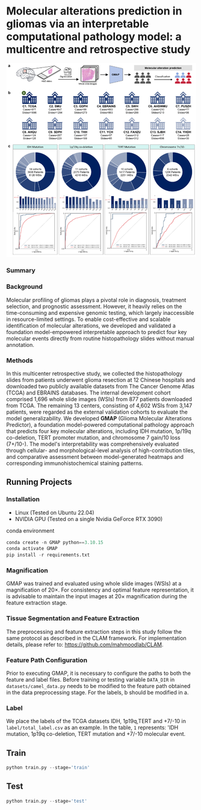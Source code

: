 # Molecular alterations prediction in gliomas via an interpretable computational pathology model: a multicentre and retrospective study
![Pipline](figure/figure.png)

### Summary
### Background 
Molecular profiling of gliomas plays a pivotal role in diagnosis, treatment selection, and prognostic assessment. However, it heavily relies on the time-consuming and expensive genomic testing, which largely inaccessible in resource-limited settings. To enable cost-effective and scalable identification of molecular alterations, we developed and validated a foundation model-empowered interpretable approach to predict four key molecular events directly from routine histopathology slides without manual annotation.

### Methods 
In this multicenter retrospective study, we collected the histopathology slides from patients underwent glioma resection at 12 Chinese hospitals and downloaded two publicly available datasets from The Cancer Genome Atlas (TCGA) and EBRAINS databases. The internal development cohort comprised 1,696 whole slide images (WSIs) from 877 patients downloaded from TCGA. The remaining 13 centers, consisting of 4,602 WSIs from 3,147 patients, were regarded as the external validation cohorts to evaluate the model generalizability. We developed **GMAP** (Glioma Molecular Alterations Predictor), a foundation model-powered computational pathology approach that predicts four key molecular alterations, including IDH mutation, 1p/19q co-deletion, TERT promoter mutation, and chromosome 7 gain/10 loss (7+/10-). The model's interpretability was comprehensively evaluated through cellular- and morphological-level analysis of high-contribution tiles, and comparative assessment between model-generated heatmaps and corresponding immunohistochemical staining patterns.

## Running Projects
### Installation
- Linux (Tested on Ubuntu 22.04)
- NVIDIA GPU (Tested on a single Nvidia GeForce RTX 3090)

conda environment

```python
conda create -n GMAP python==3.10.15
conda activate GMAP
pip install -r requirements.txt
```

### Magnification
GMAP was trained and evaluated using whole slide images (WSIs) at a magnification of 20×. For consistency and optimal feature representation, it is advisable to maintain the input images at 20× magnification during the feature extraction stage.

### Tissue Segmentation and Feature Extraction
The preprocessing and feature extraction steps in this study follow the same protocol as described in the CLAM framework. For implementation details, please refer to: https://github.com/mahmoodlab/CLAM.

### Feature Path Configuration
Prior to executing GMAP, it is necessary to configure the paths to both the feature and label files.
Before training or testing variable `DATA_DIR` in `datasets/camel_data.py` needs to be modified to the feature path obtained in the data preprocessing stage.
For the labels, b should be modified in a.

### Label
We place the labels of the TCGA datasets IDH, 1p19q,TERT and +7/-10 in `label/total_label.csv` as an example. In the table, `1` represents: 'IDH mutation, 1p19q co-deletion, TERT mutation and +7/-10 molecular event.


## Train

```python
python train.py --stage='train'  
```
## Test
```python
python train.py --stage='test' 
```
